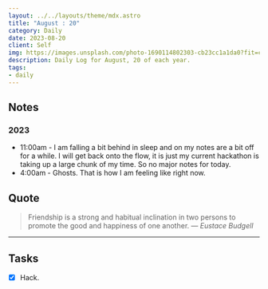 ```yaml
---
layout: ../../layouts/theme/mdx.astro
title: "August : 20"
category: Daily
date: 2023-08-20
client: Self
img: https://images.unsplash.com/photo-1690114802303-cb23cc1a1da0?fit=crop&q=85&w=1400&h=700
description: Daily Log for August, 20 of each year.
tags:
- daily
---
```


## Notes
### 2023
- 11:00am - I am falling a bit behind in sleep and on my notes are a bit off for a while. I will get back onto the flow, it is just my current hackathon is taking up a large chunk of my time. So no major notes for today.
- 4:00am - Ghosts. That is how I am feeling like right now.

## Quote

> Friendship is a strong and habitual inclination in two persons to promote the good and happiness of one another.
> — <cite>Eustace Budgell</cite>

---

## Tasks

- [x] Hack.